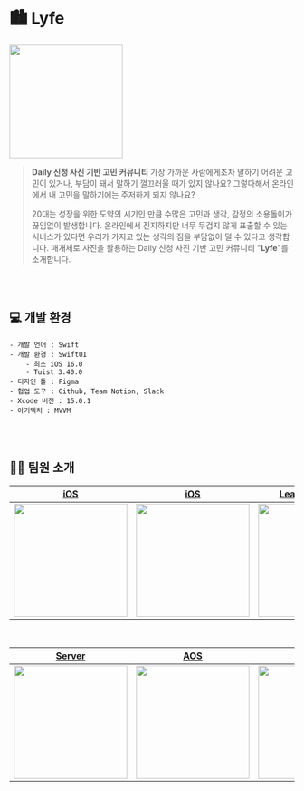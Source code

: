 # 🏙️ Lyfe
<img src = "https://avatars.githubusercontent.com/u/140504348?s=200&v=4" width = "200">

> **Daily 신청 사진 기반 고민 커뮤니티**
> 가장 가까운 사람에게조차 말하기 어려운 고민이 있거나, 부담이 돼서 말하기 껄끄러울 때가 있지 않나요?
> 그렇다해서 온라인에서 내 고민을 말하기에는 주저하게 되지 않나요?
> 
> 20대는 성장을 위한 도약의 시기인 만큼 수많은 고민과 생각, 감정의 소용돌이가 끊임없이 발생합니다.
> 온라인에서 진지하지만 너무 무겁지 않게 표출할 수 있는 서비스가 있다면 우리가 가지고 있는 생각의 짐을 부담없이 덜 수 있다고 생각합니다. 매개체로 사진을 활용하는 Daily 신청 사진 기반 고민 커뮤니티 "**Lyfe**"를 소개합니다.

<br>
<br>

## 💻  개발 환경
```
- 개발 언어 : Swift
- 개발 환경 : SwiftUI
    - 최소 iOS 16.0
    - Tuist 3.40.0
- 디자인 툴 : Figma
- 협업 도구 : Github, Team Notion, Slack
- Xcode 버전 : 15.0.1
- 아키텍처 : MVVM
```
<br>
<br>



## 🧑‍💻 팀원 소개

<div align="center">

| [iOS](https://github.com/syss220211) | [iOS](https://github.com/rainbow1106) | [Leader & Server](https://github.com/sectionr0) |
| :-----------------------------------: | :-----------------------------------: | :----------------------------------------: |
| <img src="https://avatars.githubusercontent.com/u/110394722?v=4" width="200"> | <img src="https://avatars.githubusercontent.com/u/6710386?v=4" width="200"> | <img src="https://avatars.githubusercontent.com/u/55054505?v=4" width="200"> |

</div>

<br>

<div align="center">

| [Server](https://github.com/superkkj) | [AOS](https://github.com/JGeun) | [AOS](https://github.com/Moonsyn) |
| :-----------------------------------: | :------------------------------: | :------------------------------: |
| <img src="https://avatars.githubusercontent.com/u/16055117?v=4" width="200"> | <img src="https://avatars.githubusercontent.com/u/68798525?v=4" width="200"> | <img src="https://avatars.githubusercontent.com/u/46263514?v=4" width="200"> |

</div>
